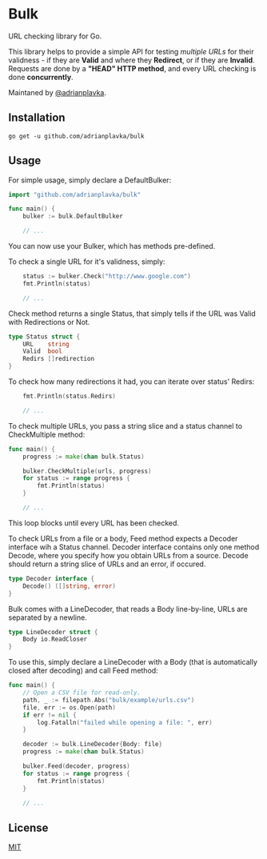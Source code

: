 # Bulk

URL checking library for Go.

This library helps to provide a simple API for testing *multiple URLs* for their validness -
if they are **Valid** and where they **__Redirect__**, or if they are **Invalid**.
Requests are done by a **"HEAD" HTTP method**, and every URL checking is done **concurrently**.

Maintaned by [@adrianplavka](https://github.com/adrianplavka).

## Installation

```
go get -u github.com/adrianplavka/bulk
```

## Usage

For simple usage, simply declare a DefaultBulker:

```go
import "github.com/adrianplavka/bulk"

func main() {
    bulker := bulk.DefaultBulker

    // ...
```

You can now use your Bulker, which has methods pre-defined.

To check a single URL for it's validness, simply:

```go
    status := bulker.Check("http://www.google.com")
    fmt.Println(status)

    // ...
```

Check method returns a single Status, that simply tells if the URL was Valid with Redirections or Not.

```go
type Status struct {
	URL    string
	Valid  bool
	Redirs []redirection
}
```

To check how many redirections it had, you can iterate over status' Redirs:

```go
    fmt.Println(status.Redirs)

    // ...
```

To check multiple URLs, you pass a string slice and a status channel to CheckMultiple method:

```go
func main() {
    progress := make(chan bulk.Status)

    bulker.CheckMultiple(urls, progress)
    for status := range progress {
        fmt.Println(status)
    }

    // ...
```

This loop blocks until every URL has been checked.

To check URLs from a file or a body, Feed method expects a Decoder interface wih a Status channel.
Decoder interface contains only one method Decode, where you specify how you obtain URLs from a source.
Decode should return a string slice of URLs and an error, if occured.

```go
type Decoder interface {
	Decode() ([]string, error)
}
```

Bulk comes with a LineDecoder, that reads a Body line-by-line, URLs are separated by a newline.

```go
type LineDecoder struct {
	Body io.ReadCloser
}
```

To use this, simply declare a LineDecoder with a Body (that is automatically closed after decoding) and call Feed method:

```go
func main() {
    // Open a CSV file for read-only.
    path, _ := filepath.Abs("bulk/example/urls.csv")
    file, err := os.Open(path)
    if err != nil {
        log.Fatalln("failed while opening a file: ", err)
    }

    decoder := bulk.LineDecoder{Body: file}
    progress := make(chan bulk.Status)

    bulker.Feed(decoder, progress)
    for status := range progress {
        fmt.Println(status)
    }

    // ...
```

## License

[MIT](LICENSE.md)
